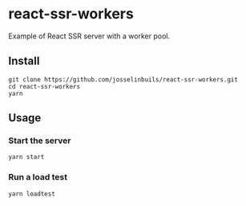 # react-ssr-workers

Example of React SSR server with a worker pool.

## Install

```shell
git clone https://github.com/josselinbuils/react-ssr-workers.git
cd react-ssr-workers
yarn
```

## Usage

### Start the server
```shell
yarn start
```

### Run a load test

```shell
yarn loadtest
```
